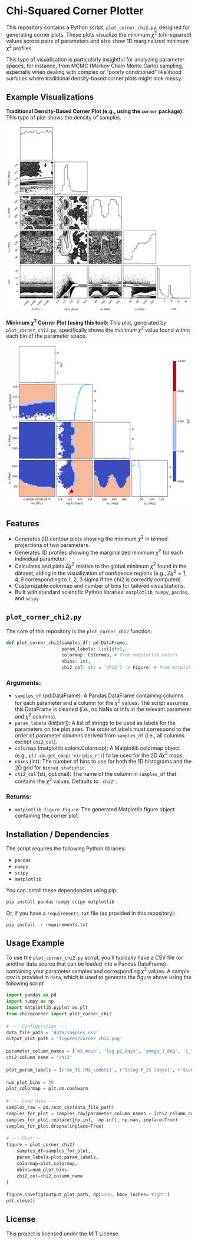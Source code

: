 # Chi-Squared Corner Plotter

This repository contains a Python script, `plot_corner_chi2.py`, designed for generating corner plots. These plots visualize the minimum $\chi^2$ (chi-squared) values across pairs of parameters and also show 1D marginalized minimum $\chi^2$ profiles. 

This type of visualization is particularly insightful for analyzing parameter spaces, for instance, from MCMC (Markov Chain Monte Carlo) sampling, especially when dealing with complex or "poorly conditioned" likelihood surfaces where traditional density-based corner plots might look messy.

## Example Visualizations

**Traditional Density-Based Corner Plot (e.g., using the `corner` package):**
This type of plot shows the density of samples.

![Traditional Density-Based Corner Plot](figures/corner_density.png)

**Minimum $\chi^2$ Corner Plot (using this tool):**
This plot, generated by `plot_corner_chi2.py`, specifically shows the *minimum* $\chi^2$ value found within each bin of the parameter space.

![Minimum $\chi^2$ Corner Plot](figures/corner_chi2.png)

## Features

*   Generates 2D contour plots showing the minimum $\chi^2$ in binned projections of two parameters.
*   Generates 1D profiles showing the marginalized minimum $\chi^2$ for each individual parameter.
*   Calculates and plots $\Delta \chi^2$ relative to the global minimum $\chi^2$ found in the dataset, aiding in the visualization of confidence regions (e.g., $\Delta \chi^2 = 1, 4, 9$ corresponding to 1, 2, 3 sigma if the chi2 is correctly computed).
*   Customizable colormap and number of bins for tailored visualizations.
*   Built with standard scientific Python libraries: `matplotlib`, `numpy`, `pandas`, and `scipy`.

## `plot_corner_chi2.py`

The core of this repository is the `plot_corner_chi2` function:

```python
def plot_corner_chi2(samples_df: pd.DataFrame,
                     param_labels: list[str],
                     colormap: Colormap, # from matplotlib.colors
                     nbins: int,
                     chi2_col: str = 'chi2') -> Figure: # from matplotlib.figure
```

### Arguments:
*   `samples_df` (pd.DataFrame): A Pandas DataFrame containing columns for each parameter and a column for the $\chi^2$ values. The script assumes this DataFrame is cleaned (i.e., no NaNs or Infs in the relevant parameter and $\chi^2$ columns).
*   `param_labels` (list[str]): A list of strings to be used as labels for the parameters on the plot axes. The order of labels must correspond to the order of parameter columns derived from `samples_df` (i.e., all columns except `chi2_col`).
*   `colormap` (matplotlib.colors.Colormap): A Matplotlib colormap object (e.g., `plt.cm.get_cmap('viridis_r')`) to be used for the 2D $\Delta \chi^2$ maps.
*   `nbins` (int): The number of bins to use for both the 1D histograms and the 2D grid for `binned_statistic`.
*   `chi2_col` (str, optional): The name of the column in `samples_df` that contains the $\chi^2$ values. Defaults to `'chi2'`.

### Returns:
*   `matplotlib.figure.Figure`: The generated Matplotlib figure object containing the corner plot.

## Installation / Dependencies

The script requires the following Python libraries:

*   `pandas`
*   `numpy`
*   `scipy`
*   `matplotlib`

You can install these dependencies using pip:
```bash
pip install pandas numpy scipy matplotlib
```
Or, if you have a `requirements.txt` file (as provided in this repository):
```bash
pip install -r requirements.txt
```

## Usage Example

To use the `plot_corner_chi2.py` script, you'll typically have a CSV file (or another data source that can be loaded into a Pandas DataFrame) containing your parameter samples and corresponding $\chi^2$ values. A sample csv is provided in `data`, which is used to generate the figure above using the following script

```python
import pandas as pd
import numpy as np
import matplotlib.pyplot as plt
from chisqcorner import plot_corner_chi2

# --- Configuration ---
data_file_path = 'data/samples.csv'
output_plot_path = 'figures/corner_chi2.png'

parameter_column_names = ['m3_msun', 'log_p2_days', 'omega_1_deg', 'i_tot_deg']
chi2_column_name = 'chi2'

plot_param_labels = [r'$m_3$ [M$_\odot$]', r'$\log P_2$ [days]', r'$\omega_1$ [deg]', r'$i_{tot}$ [deg]']

num_plot_bins = 30
plot_colormap = plt.cm.coolwarm

# --- Load data ---
samples_raw = pd.read_csv(data_file_path)
samples_for_plot = samples_raw[parameter_column_names + [chi2_column_name]]
samples_for_plot.replace([np.inf, -np.inf], np.nan, inplace=True)
samples_for_plot.dropna(inplace=True)

# --- Plot ---
figure = plot_corner_chi2(
    samples_df=samples_for_plot,
    param_labels=plot_param_labels,
    colormap=plot_colormap,
    nbins=num_plot_bins,
    chi2_col=chi2_column_name
)

figure.savefig(output_plot_path, dpi=300, bbox_inches='tight')
plt.close()
```

## License
This project is licensed under the MIT License.
